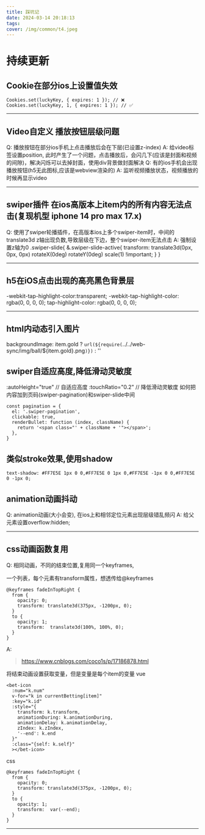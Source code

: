 ```yaml
---
title: 踩坑记
date: 2024-03-14 20:18:13
tags:
cover: /img/common/t4.jpeg
---
```

# 持续更新

## Cookie在部分ios上设置值失效
```
Cookies.set(luckyKey, { expires: 1 }); // ❌
Cookies.set(luckyKey, 1, { expires: 1 }); // ✅
```
--------------------------------------------------------------------------------
## Video自定义 播放按钮层级问题
Q: 播放按钮在部分ios手机上点击播放后会在下层(已设置z-index)
A: 给video标签设置position, 此时产生了一个问题，点击播放后，会闪几下(应该是封面和视频的间隙)，解决闪烁可以去掉封面，使用div背景做封面解决
Q: 有的ios手机会出现播放按钮(h5无此图标,应该是webview渲染的)
A: 监听视频播放状态，视频播放的时候再显示video

--------------------------------------------------------------------------------
## swiper插件 在ios高版本上item内的所有内容无法点击(复现机型 iphone 14 pro max 17.x)
Q: 使用了swiper轮播插件，在高版本ios上多个swiper-item时，中间的translate3d z轴出现负数,导致层级在下边，整个swiper-item无法点击
A: 强制设置z轴为0
.swiper-slide{
  &.swiper-slide-active{
    transform: translate3d(0px, 0px, 0px) rotateX(0deg) rotateY(0deg) scale(1) !important;
  }
}

--------------------------------------------------------------------------------
## h5在iOS点击出现的高亮黑色背景层
-webkit-tap-highlight-color:transparent;
-webkit-tap-highlight-color: rgba(0, 0, 0, 0);
tap-highlight-color: rgba(0, 0, 0, 0);

--------------------------------------------------------------------------------
## html内动态引入图片
backgroundImage: item.gold ? `url(${require(`../../web-sync/img/ball/${item.gold}.png`)})` : ''

## swiper自适应高度,降低滑动灵敏度
:autoHeight="true" // 自适应高度
:touchRatio="0.2" // 降低滑动灵敏度
如何把内容加到页码(swiper-pagination)和swiper-slide中间
```
const pagination = {
  el: '.swiper-pagination',
  clickable: true,
  renderBullet: function (index, className) {
    return '<span class="' + className + '"></span>';
  },
}
```

## 类似stroke效果,使用shadow
```
text-shadow: #FF7E5E 1px 0 0,#FF7E5E 0 1px 0,#FF7E5E -1px 0 0,#FF7E5E 0 -1px 0;
```
## animation动画抖动
Q: animation动画(大小会变), 在ios上和相邻定位元素出现层级错乱频闪
A: 给父元素设置overflow:hidden;

--------------------------------------------------------------------------------
## css动画函数复用
Q: 相同动画，不同的结束位置,复用同一个keyframes, 

一个列表，每个元素有transform属性，想透传给@keyframes
```
@keyframes fadeInTopRight {
  from {
    opacity: 0;
    transform: translate3d(375px, -1200px, 0);
  }
  to {
    opacity: 1;
    transform:  translate3d(100%, 100%, 0);
  }
}
```
A:
>https://www.cnblogs.com/coco1s/p/17186878.html

将结束动画设置获取变量，但是变量是每个item的变量
vue

```
<bet-icon
  :num="k.num"
  v-for="k in currentBetting[item]"
  :key="k.id"
  :style="{
    transform: k.transform,
    animationDuring: k.animationDuring,
    animationDelay: k.animationDelay,
    zIndex: k.zIndex,
    '--end': k.end
  }"
  :class="{self: k.self}"
  ></bet-icon>
```
css

```
@keyframes fadeInTopRight {
  from {
    opacity: 0;
    transform: translate3d(375px, -1200px, 0);
  }
  to {
    opacity: 1;
    transform:  var(--end);
  }
}
```
--------------------------------------------------------------------------------